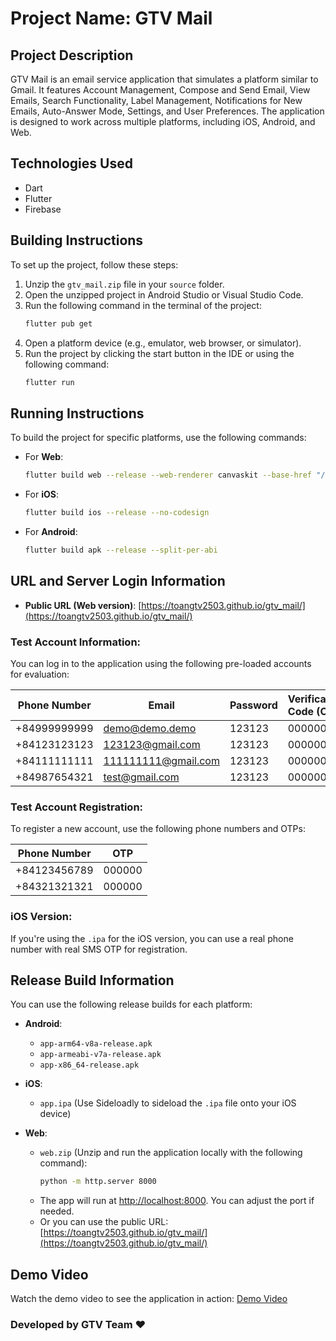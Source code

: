 
# Project Name: GTV Mail

## Project Description
GTV Mail is an email service application that simulates a platform similar to Gmail. It features Account Management, Compose and Send Email, View Emails, Search Functionality, Label Management, Notifications for New Emails, Auto-Answer Mode, Settings, and User Preferences. The application is designed to work across multiple platforms, including iOS, Android, and Web.

## Technologies Used
- Dart
- Flutter
- Firebase

## Building Instructions
To set up the project, follow these steps:

1. Unzip the `gtv_mail.zip` file in your `source` folder.
2. Open the unzipped project in Android Studio or Visual Studio Code.
3. Run the following command in the terminal of the project:
   ```bash
   flutter pub get
   ```
4. Open a platform device (e.g., emulator, web browser, or simulator).
5. Run the project by clicking the start button in the IDE or using the following command:
   ```bash
   flutter run
   ```

## Running Instructions
To build the project for specific platforms, use the following commands:

- For **Web**:
   ```bash
   flutter build web --release --web-renderer canvaskit --base-href "/"
   ```
- For **iOS**:
   ```bash
   flutter build ios --release --no-codesign
   ```
- For **Android**:
   ```bash
   flutter build apk --release --split-per-abi
   ```

## URL and Server Login Information
- **Public URL (Web version)**: [https://toangtv2503.github.io/gtv_mail/](https://toangtv2503.github.io/gtv_mail/)

### Test Account Information:
You can log in to the application using the following pre-loaded accounts for evaluation:

| Phone Number   | Email                 | Password | Verification Code (OTP) |
|----------------|-----------------------|----------|-------------------------|
| +84999999999   | demo@demo.demo        | 123123   | 000000                  |
| +84123123123   | 123123@gmail.com       | 123123   | 000000                  |
| +84111111111   | 111111111@gmail.com    | 123123   | 000000                  |
| +84987654321   | test@gmail.com         | 123123   | 000000                  |

### Test Account Registration:
To register a new account, use the following phone numbers and OTPs:

| Phone Number   | OTP    |
|----------------|--------|
| +84123456789   | 000000 |
| +84321321321   | 000000 |

### iOS Version:
If you're using the `.ipa` for the iOS version, you can use a real phone number with real SMS OTP for registration.

## Release Build Information
You can use the following release builds for each platform:

- **Android**:
    - `app-arm64-v8a-release.apk`
    - `app-armeabi-v7a-release.apk`
    - `app-x86_64-release.apk`

- **iOS**:
    - `app.ipa` (Use Sideloadly to sideload the `.ipa` file onto your iOS device)

- **Web**:
    - `web.zip` (Unzip and run the application locally with the following command):
      ```bash
      python -m http.server 8000
      ```
    - The app will run at [http://localhost:8000](http://localhost:8000). You can adjust the port if needed.
    - Or you can use the public URL: [https://toangtv2503.github.io/gtv_mail/](https://toangtv2503.github.io/gtv_mail/)

## Demo Video
Watch the demo video to see the application in action: [Demo Video](https://youtu.be/TzKRfAwHRk4)

### Developed by GTV Team ❤

